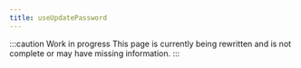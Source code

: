 ```yaml
---
title: useUpdatePassword
---
```


:::caution Work in progress
This page is currently being rewritten and is not complete or may have missing information.
:::